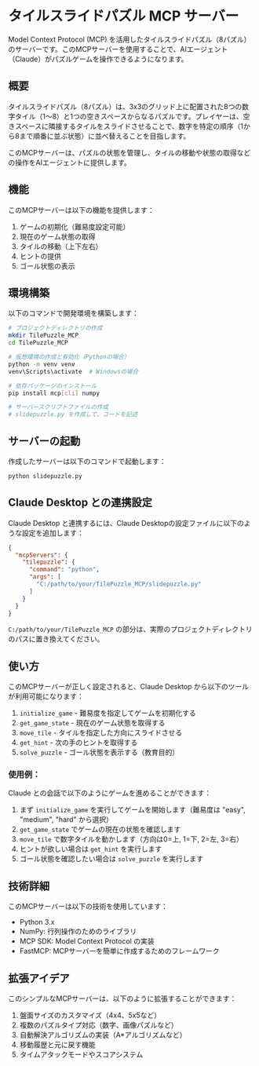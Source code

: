 # タイルスライドパズル MCP サーバー

Model Context Protocol (MCP) を活用したタイルスライドパズル（8パズル）のサーバーです。このMCPサーバーを使用することで、AIエージェント（Claude）がパズルゲームを操作できるようになります。

## 概要

タイルスライドパズル（8パズル）は、3x3のグリッド上に配置された8つの数字タイル（1〜8）と1つの空きスペースからなるパズルです。プレイヤーは、空きスペースに隣接するタイルをスライドさせることで、数字を特定の順序（1から8まで順番に並ぶ状態）に並べ替えることを目指します。

このMCPサーバーは、パズルの状態を管理し、タイルの移動や状態の取得などの操作をAIエージェントに提供します。

## 機能

このMCPサーバーは以下の機能を提供します：

1. ゲームの初期化（難易度設定可能）
2. 現在のゲーム状態の取得
3. タイルの移動（上下左右）
4. ヒントの提供
5. ゴール状態の表示

## 環境構築

以下のコマンドで開発環境を構築します：

```bash
# プロジェクトディレクトリの作成
mkdir TilePuzzle_MCP
cd TilePuzzle_MCP

# 仮想環境の作成と有効化（Pythonの場合）
python -m venv venv
venv\Scripts\activate  # Windowsの場合

# 依存パッケージのインストール
pip install mcp[cli] numpy

# サーバースクリプトファイルの作成
# slidepuzzle.py を作成して、コードを記述
```

## サーバーの起動

作成したサーバーは以下のコマンドで起動します：

```bash
python slidepuzzle.py
```

## Claude Desktop との連携設定

Claude Desktop と連携するには、Claude Desktopの設定ファイルに以下のような設定を追加します：

```json
{
  "mcpServers": {
    "tilepuzzle": {
      "command": "python",
      "args": [
        "C:/path/to/your/TilePuzzle_MCP/slidepuzzle.py"
      ]
    }
  }
}
```

`C:/path/to/your/TilePuzzle_MCP` の部分は、実際のプロジェクトディレクトリのパスに置き換えてください。

## 使い方

このMCPサーバーが正しく設定されると、Claude Desktop から以下のツールが利用可能になります：

1. `initialize_game` - 難易度を指定してゲームを初期化する
2. `get_game_state` - 現在のゲーム状態を取得する
3. `move_tile` - タイルを指定した方向にスライドさせる
4. `get_hint` - 次の手のヒントを取得する
5. `solve_puzzle` - ゴール状態を表示する（教育目的）

### 使用例：

Claude との会話で以下のようにゲームを進めることができます：

1. まず `initialize_game` を実行してゲームを開始します（難易度は "easy", "medium", "hard" から選択）
2. `get_game_state` でゲームの現在の状態を確認します
3. `move_tile` で数字タイルを動かします（方向は0=上, 1=下, 2=左, 3=右）
4. ヒントが欲しい場合は `get_hint` を実行します
5. ゴール状態を確認したい場合は `solve_puzzle` を実行します

## 技術詳細

このMCPサーバーは以下の技術を使用しています：

- Python 3.x
- NumPy: 行列操作のためのライブラリ
- MCP SDK: Model Context Protocol の実装
- FastMCP: MCPサーバーを簡単に作成するためのフレームワーク

## 拡張アイデア

このシンプルなMCPサーバーは、以下のように拡張することができます：

1. 盤面サイズのカスタマイズ（4x4、5x5など）
2. 複数のパズルタイプ対応（数字、画像パズルなど）
3. 自動解決アルゴリズムの実装（A*アルゴリズムなど）
4. 移動履歴と元に戻す機能
5. タイムアタックモードやスコアシステム
